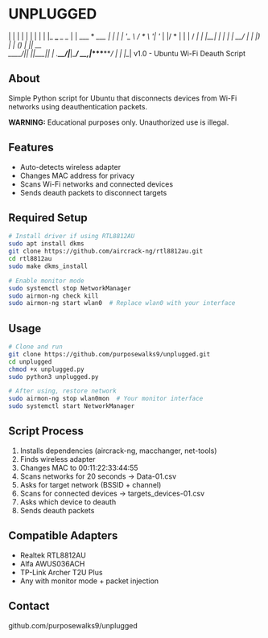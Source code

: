 # UNPLUGGED
| | | | | |
| | | |_ **_** *_* *_* | | ___ * *___
| | | | '_ \ / * \ '*_| '_ \| |/ * \| | | / *_|
| |__| | | | | __/ | | |_) | | (_) | |_| \__ \
\____/|*_| |_*|\___|*_| | .***__/|***_|\___***/ \__,***_|_***__***/*
*| |*
*|_*| v1.0 - Ubuntu Wi-Fi Deauth Script

## About
Simple Python script for Ubuntu that disconnects devices from Wi-Fi networks using deauthentication packets.

**WARNING:** Educational purposes only. Unauthorized use is illegal.

## Features
- Auto-detects wireless adapter
- Changes MAC address for privacy
- Scans Wi-Fi networks and connected devices
- Sends deauth packets to disconnect targets

## Required Setup

```bash
# Install driver if using RTL8812AU
sudo apt install dkms
git clone https://github.com/aircrack-ng/rtl8812au.git
cd rtl8812au
sudo make dkms_install

# Enable monitor mode
sudo systemctl stop NetworkManager
sudo airmon-ng check kill
sudo airmon-ng start wlan0  # Replace wlan0 with your interface
```

## Usage

```bash
# Clone and run
git clone https://github.com/purposewalks9/unplugged.git
cd unplugged
chmod +x unplugged.py
sudo python3 unplugged.py

# After using, restore network
sudo airmon-ng stop wlan0mon  # Your monitor interface
sudo systemctl start NetworkManager
```

## Script Process
1. Installs dependencies (aircrack-ng, macchanger, net-tools)
2. Finds wireless adapter
3. Changes MAC to 00:11:22:33:44:55
4. Scans networks for 20 seconds → Data-01.csv
5. Asks for target network (BSSID + channel)
6. Scans for connected devices → targets_devices-01.csv
7. Asks which device to deauth
8. Sends deauth packets

## Compatible Adapters
- Realtek RTL8812AU
- Alfa AWUS036ACH
- TP-Link Archer T2U Plus
- Any with monitor mode + packet injection

## Contact
github.com/purposewalks9/unplugged